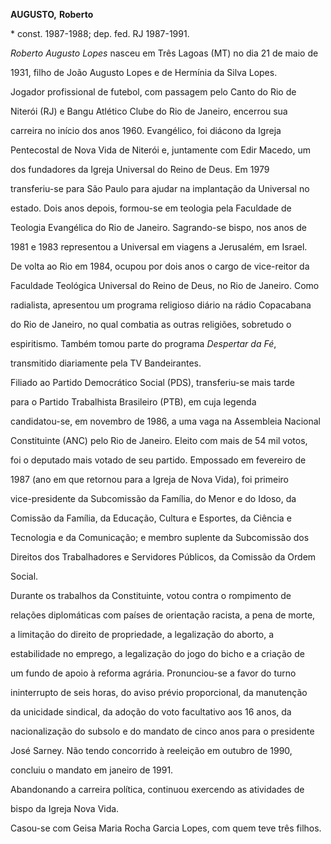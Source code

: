 **AUGUSTO,** **Roberto**



\* const. 1987-1988; dep. fed. RJ 1987-1991.



*Roberto Augusto Lopes* nasceu em Três Lagoas (MT) no dia 21 de maio de

1931, filho de João Augusto Lopes e de Hermínia da Silva Lopes.



Jogador profissional de futebol, com passagem pelo Canto do Rio de

Niterói (RJ) e Bangu Atlético Clube do Rio de Janeiro, encerrou sua

carreira no início dos anos 1960. Evangélico, foi diácono da Igreja

Pentecostal de Nova Vida de Niterói e, juntamente com Edir Macedo, um

dos fundadores da Igreja Universal do Reino de Deus. Em 1979

transferiu-se para São Paulo para ajudar na implantação da Universal no

estado. Dois anos depois, formou-se em teologia pela Faculdade de

Teologia Evangélica do Rio de Janeiro. Sagrando-se bispo, nos anos de

1981 e 1983 representou a Universal em viagens a Jerusalém, em Israel.

De volta ao Rio em 1984, ocupou por dois anos o cargo de vice-reitor da

Faculdade Teológica Universal do Reino de Deus, no Rio de Janeiro. Como

radialista, apresentou um programa religioso diário na rádio Copacabana

do Rio de Janeiro, no qual combatia as outras religiões, sobretudo o

espiritismo. Também tomou parte do programa *Despertar da Fé*,

transmitido diariamente pela TV Bandeirantes.



Filiado ao Partido Democrático Social (PDS), transferiu-se mais tarde

para o Partido Trabalhista Brasileiro (PTB), em cuja legenda

candidatou-se, em novembro de 1986, a uma vaga na Assembleia Nacional

Constituinte (ANC) pelo Rio de Janeiro. Eleito com mais de 54 mil votos,

foi o deputado mais votado de seu partido. Empossado em fevereiro de

1987 (ano em que retornou para a Igreja de Nova Vida), foi primeiro

vice-presidente da Subcomissão da Família, do Menor e do Idoso, da

Comissão da Família, da Educação, Cultura e Esportes, da Ciência e

Tecnologia e da Comunicação; e membro suplente da Subcomissão dos

Direitos dos Trabalhadores e Servidores Públicos, da Comissão da Ordem

Social.



Durante os trabalhos da Constituinte, votou contra o rompimento de

relações diplomáticas com países de orientação racista, a pena de morte,

a limitação do direito de propriedade, a legalização do aborto, a

estabilidade no emprego, a legalização do jogo do bicho e a criação de

um fundo de apoio à reforma agrária. Pronunciou-se a favor do turno

ininterrupto de seis horas, do aviso prévio proporcional, da manutenção

da unicidade sindical, da adoção do voto facultativo aos 16 anos, da

nacionalização do subsolo e do mandato de cinco anos para o presidente

José Sarney. Não tendo concorrido à reeleição em outubro de 1990,

concluiu o mandato em janeiro de 1991.



Abandonando a carreira política, continuou exercendo as atividades de

bispo da Igreja Nova Vida.



Casou-se com Geisa Maria Rocha Garcia Lopes, com quem teve três filhos.



